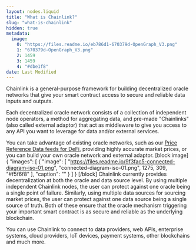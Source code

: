 ```yaml
---
layout: nodes.liquid
title: "What is Chainlink?"
slug: "what-is-chainlink"
hidden: true
metadata: 
  image: 
    0: "https://files.readme.io/eb786d1-670379d-OpenGraph_V3.png"
    1: "670379d-OpenGraph_V3.png"
    2: 1459
    3: 1459
    4: "#dbe1f8"
date: Last Modified
---
```

Chainlink is a general-purpose framework for building decentralized oracle networks that give your smart contract access to secure and reliable data inputs and outputs.

Each decentralized oracle network consists of a collection of independent node operators, a method for aggregating data, and pre-made "Chainlinks" (also called external adaptor) that act as middleware to give you access to any API you want to leverage for data and/or external services.

You can take advantage of existing oracle networks, such as our <a href="https://feeds.chain.link/" target="_blank" rel="noreferrer, noopener">Price Reference Data feeds for DeFi</a>, providing highly accurate market prices, or you can build your own oracle network and external adaptor.
[block:image]
{
  "images": [
    {
      "image": [
        "https://files.readme.io/9f3fac5-connected-diagram-iso-01.png",
        "connected-diagram-iso-01.png",
        1275,
        309,
        "#f5f6f8"
      ],
      "caption": ""
    }
  ]
}
[/block]
Chainlink currently provides decentralization at both the oracle and data source level. By using multiple independent Chainlink nodes, the user can protect against one oracle being a single point of failure. Similarly, using multiple data sources for sourcing market prices, the user can protect against one data source being a single source of truth. Both of these ensure that the oracle mechanism triggering your important smart contract is as secure and reliable as the underlying blockchain.
 
You can use Chainlink to connect to data providers, web APIs, enterprise systems, cloud providers, IoT devices, payment systems, other blockchains and much more.